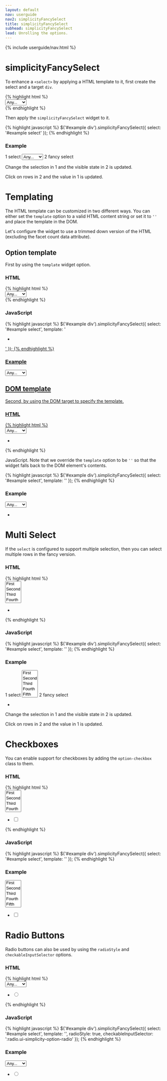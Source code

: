 ```yaml
---
layout: default
nav: userguide
nav2: simplicityFancySelect
title: simplicityFancySelect
subhead: simplicityFancySelect
lead: Unrolling the options.
---
```


{% include userguide/nav.html %}

<div class="page-header">
  <h1>simplicityFancySelect</h1>
</div>
<div class="row">
    <div class="span8">
        <p>
            To enhance a <code>&lt;select></code> by applying a HTML template to
            it, first create the select and a target <code>div</code>.
        </p>
{% highlight html %}
<div id="example">
    <select name="example">
        <option value="">Any...</option>
        <option value="1" data-count="3">First</option>
        <option value="2" data-count="11">Second</option>
        <option value="3" data-count="6">Third</option>
    </select>
    <div></div>
</div>
{% endhighlight %}
        <p>Then apply the <code>simplicityFancySelect</code> widget to it.</p>
{% highlight javascript %}
$('#example div').simplicityFancySelect({
    select: '#example select'
});
{% endhighlight %}
    </div>
    <div class="span4">
        <h3>Example</h3>
        <div id="exampleFancySelect1" class="well">
            <label><span class="badge">1</span> select</label>
            <select name="example">
                <option value="">Any...</option>
                <option value="1" data-count="3">First</option>
                <option value="2" data-count="11">Second</option>
                <option value="3" data-count="6">Third</option>
            </select>
            <label><span class="badge">2</span> fancy select</label>
            <div class="well"> </div>
        </div>
        <script type="text/javascript">
            $(function () {
                $('#exampleFancySelect1 div').simplicityFancySelect({
                  select: '#exampleFancySelect1 select'
                });
            });
        </script>
        <p>
            Change the selection in <span class="badge">1</span> and the visible
            state in <span class="badge">2</span> is updated.
        </p>
        <p>
            Click on rows in <span class="badge">2</span> and the value in
            <span class="badge">1</span> is updated.
        </p>
    </div>
</div>

<div class="page-header">
  <h1>Templating</h1>
</div>
<div class="row">
    <div class="span8">
        <p>
            The HTML template can be customized in two different ways. You can
            either set the <code>template</code> option to a valid HTML content
            string or set it to <code>''</code> and place the template in the
            DOM.
        </p>
        <p>
            Let's configure the widget to use a trimmed down version of the HTML
            (excluding the facet count data attribute).
        </p>
    </div>
</div>

<div class="page-header">
  <h2>Option template</h2>
</div>
<div class="row">
    <div class="span8">
        <p>
            First by using the <code>template</code> widget option.
        </p>
        <h3>HTML</h3>
{% highlight html %}
<div id="example">
    <select name="example">
        <option value="">Any...</option>
        <option value="1">First</option>
        <option value="2">Second</option>
        <option value="3">Third</option>
    </select>
    <div></div>
</div>
{% endhighlight %}
        <h3>JavaScript</h3>
{% highlight javascript %}
$('#example div').simplicityFancySelect({
    select: '#example select',
    template: '<ul class="ui-simplicity-options"><li class="ui-simplicity-option"><a href="#" class="ui-simplicity-label"/></li></ul>'
});
{% endhighlight %}
    </div>
    <div class="span4">
        <h3>Example</h3>
        <div id="exampleFancySelect2" class="well">
            <select name="example">
                <option value="">Any...</option>
                <option value="1">First</option>
                <option value="2">Second</option>
                <option value="3">Third</option>
            </select>
            <div class="well"> </div>
        </div>
        <script type="text/javascript">
            $(function () {
                $('#exampleFancySelect2 div').simplicityFancySelect({
                  select: '#exampleFancySelect2 select',
                  template: "<ul class='ui-simplicity-options'><li class='ui-simplicity-option'><a href='#' class='ui-simplicity-label'/></li></ul>"
                });
            });
        </script>
    </div>
</div>

<div class="page-header">
  <h2>DOM template</h2>
</div>
<div class="row">
    <div class="span8">
        <p>
            Second, by using the DOM target to specify the template.
        </p>
        <h3>HTML</h3>
{% highlight html %}
<div id="example">
    <select name="example">
        <option value="">Any...</option>
        <option value="1">First</option>
        <option value="2">Second</option>
        <option value="3">Third</option>
    </select>
    <div>
        <ul class="ui-simplicity-options">
            <li class="ui-simplicity-option"><a href="#" class="ui-simplicity-label"></a></li>
        </ul>
    </div>
</div>
{% endhighlight %}
        <p>
            JavaScript. Note that we override the <code>template</code> option to be
            <code>''</code> so that the widget falls back to the DOM element's
            contents.
        </p>
{% highlight javascript %}
$('#example div').simplicityFancySelect({
    select: '#example select',
    template: ''
});
{% endhighlight %}
    </div>
    <div class="span4">
        <h3>Example</h3>
        <div id="exampleFancySelect3" class="well">
            <select name="example">
                <option value="">Any...</option>
                <option value="1">First</option>
                <option value="2">Second</option>
                <option value="3">Third</option>
            </select>
            <div class="well">
                <ul class="ui-simplicity-options">
                    <li class="ui-simplicity-option"><a href="#" class="ui-simplicity-label"> </a></li>
                </ul>
            </div>
        </div>
        <script type="text/javascript">
            $(function () {
                $('#exampleFancySelect3 div').simplicityFancySelect({
                  select: '#exampleFancySelect3 select',
                  template: ''
                });
            });
        </script>
    </div>
</div>

<div class="page-header">
  <h1>Multi Select</h1>
</div>
<div class="row">
    <div class="span8">
        <p>
            If the <code>select</code> is configured to support multiple
            selection, then you can select multiple rows in the fancy version.
        </p>
        <h3>HTML</h3>
{% highlight html %}
<div id="example">
    <select name="example" multiple="multiple">
        <option value="1">First</option>
        <option value="2">Second</option>
        <option value="3">Third</option>
        <option value="4">Fourth</option>
        <option value="5">Fifth</option>
    </select>
    <div>
        <ul class="ui-simplicity-options">
            <li class="ui-simplicity-option"><a href="#" class="ui-simplicity-label"></a></li>
        </ul>
    </div>
</div>
{% endhighlight %}
        <h3>JavaScript</h3>
{% highlight javascript %}
$('#example div').simplicityFancySelect({
    select: '#example select',
    template: ''
});
{% endhighlight %}
    </div>
    <div class="span4">
        <h3>Example</h3>
        <div id="exampleFancySelect4" class="well">
            <label><span class="badge">1</span> select</label>
            <select name="example" multiple="multiple" size="5">
                <option value="1">First</option>
                <option value="2">Second</option>
                <option value="3">Third</option>
                <option value="4">Fourth</option>
                <option value="5">Fifth</option>
            </select>
            <label><span class="badge">2</span> fancy select</label>
            <div class="well">
                <ul class="ui-simplicity-options">
                    <li class="ui-simplicity-option"><a href="#" class="ui-simplicity-label"> </a></li>
                </ul>
            </div>
        </div>
        <script type="text/javascript">
            $(function () {
                $('#exampleFancySelect4 div').simplicityFancySelect({
                  select: '#exampleFancySelect4 select',
                  template: ''
                });
            });
        </script>
        <p>
            Change the selection in <span class="badge">1</span> and the visible
            state in <span class="badge">2</span> is updated.
        </p>
        <p>
            Click on rows in <span class="badge">2</span> and the value in
            <span class="badge">1</span> is updated.
        </p>
    </div>
</div>

<div class="page-header">
  <h1>Checkboxes</h1>
</div>
<div class="row">
    <div class="span8">
        <p>
            You can enable support for checkboxes by adding the
            <code>option-checkbox</code> class to them.
        </p>
        <h3>HTML</h3>
{% highlight html %}
<div id="example">
    <select name="example" multiple="multiple">
        <option value="1">First</option>
        <option value="2">Second</option>
        <option value="3">Third</option>
        <option value="4">Fourth</option>
        <option value="5">Fifth</option>
    </select>
    <div>
        <ul class="ui-simplicity-options">
            <li class="ui-simplicity-option">
                <label>
                    <input type="checkbox" name="example" class="ui-simplicity-option-checkbox" />
                    <span class="ui-simplicity-label"></span>
                </label>
            </li>
        </ul>
    </div>
</div>
{% endhighlight %}
        <h3>JavaScript</h3>
{% highlight javascript %}
$('#example div').simplicityFancySelect({
    select: '#example select',
    template: ''
});
{% endhighlight %}
    </div>
    <div class="span4">
        <h3>Example</h3>
        <div id="exampleFancySelect5" class="well">
            <select name="example" multiple="multiple" size="5">
                <option value="1">First</option>
                <option value="2">Second</option>
                <option value="3">Third</option>
                <option value="4">Fourth</option>
                <option value="5">Fifth</option>
            </select>
            <div class="well">
                <ul class="ui-simplicity-options">
                    <li class="ui-simplicity-option">
                        <label>
                            <input type="checkbox" name="example" class="ui-simplicity-option-checkbox" />
                            <span class="ui-simplicity-label"> </span>
                        </label>
                    </li>
                </ul>
            </div>
        </div>
        <script type="text/javascript">
            $(function () {
                $('#exampleFancySelect5 div').simplicityFancySelect({
                  select: '#exampleFancySelect5 select',
                  template: ''
                });
            });
        </script>
    </div>
</div>

<div class="page-header">
  <h1>Radio Buttons</h1>
</div>
<div class="row">
    <div class="span8">
        <p>
            Radio buttons can also be used by using the <code>radioStyle</code>
            and <code>checkableInputSelector</code> options.
        </p>
        <h3>HTML</h3>
{% highlight html %}
<div id="example">
    <select name="example">
        <option value="">Any...</option>
        <option value="1">First</option>
        <option value="2">Second</option>
        <option value="3">Third</option>
        <option value="4">Fourth</option>
        <option value="5">Fifth</option>
    </select>
    <div>
        <ul class="ui-simplicity-options">
            <li class="ui-simplicity-option">
                <label>
                    <input type="radio" name="example" class="ui-simplicity-option-radio" />
                    <span class="ui-simplicity-label"></span>
                </label>
            </li>
        </ul>
    </div>
</div>
{% endhighlight %}
        <h3>JavaScript</h3>
{% highlight javascript %}
$('#example div').simplicityFancySelect({
    select: '#example select',
    template: '',
    radioStyle: true,
    checkableInputSelector: ':radio.ui-simplicity-option-radio'
});
{% endhighlight %}
    </div>
    <div class="span4">
        <h3>Example</h3>
        <div id="exampleFancySelect6" class="well">
            <select name="example">
                <option value="">Any...</option>
                <option value="1">First</option>
                <option value="2">Second</option>
                <option value="3">Third</option>
                <option value="4">Fourth</option>
                <option value="5">Fifth</option>
            </select>
            <div class="well">
                <ul class="ui-simplicity-options">
                    <li class="ui-simplicity-option">
                        <label>
                            <input type="radio" name="example" class="ui-simplicity-option-radio" />
                            <span class="ui-simplicity-label"> </span>
                        </label>
                    </li>
                </ul>
            </div>
        </div>
        <script type="text/javascript">
            $(function () {
                $('#exampleFancySelect6 div').simplicityFancySelect({
                  select: '#exampleFancySelect6 select',
                  template: '',
                  radioStyle: true,
                  checkableInputSelector: ':radio.ui-simplicity-option-radio'
                });
            });
        </script>
    </div>
</div>
